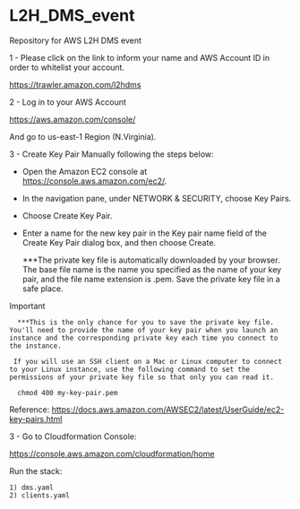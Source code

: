 # L2H_DMS_event
Repository for AWS L2H DMS event


1 - Please click on the link to inform your name and AWS Account ID in order to whitelist your account.

https://trawler.amazon.com/l2hdms

2 - Log in to your AWS Account

https://aws.amazon.com/console/

And go to us-east-1 Region (N.Virginia).

3 - Create Key Pair Manually following the steps below:

   - Open the Amazon EC2 console at https://console.aws.amazon.com/ec2/.
   - In the navigation pane, under NETWORK & SECURITY, choose Key Pairs.
   - Choose Create Key Pair.
   - Enter a name for the new key pair in the Key pair name field of the Create Key Pair dialog box, and then choose Create.
      
      ***The private key file is automatically downloaded by your browser. The base file name is the name you specified as the name of your key pair, and the file name extension is .pem. Save the private key file in a safe place.

Important

      ***This is the only chance for you to save the private key file. You'll need to provide the name of your key pair when you launch an instance and the corresponding private key each time you connect to the instance.

     If you will use an SSH client on a Mac or Linux computer to connect to your Linux instance, use the following command to set the permissions of your private key file so that only you can read it.

      chmod 400 my-key-pair.pem

Reference:
https://docs.aws.amazon.com/AWSEC2/latest/UserGuide/ec2-key-pairs.html

3 - Go to Cloudformation Console:

https://console.aws.amazon.com/cloudformation/home

Run the stack:

    1) dms.yaml
    2) clients.yaml

